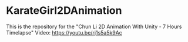 # KarateGirl2DAnimation


This is the repository for the "Chun Li 2D Animation With Unity - 7 Hours Timelapse" Video:
https://youtu.be/rj1s5a5k9Ac
 
